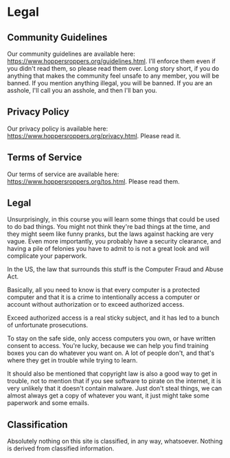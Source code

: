 # Legal
## Community Guidelines
Our community guidelines are available here: <https://www.hoppersroppers.org/guidelines.html>. I'll enforce them even if you didn't read them, so please read them over. Long story short, if you do anything that makes the community feel unsafe to any member, you will be banned. If you mention anything illegal, you will be banned. If you are an asshole, I'll call you an asshole, and then I'll ban you.

## Privacy Policy
Our privacy policy is available here: <https://www.hoppersroppers.org/privacy.html>. Please read it.

## Terms of Service
Our terms of service are available here: <https://www.hoppersroppers.org/tos.html>. Please read them.

## Legal
Unsurprisingly, in this course you will learn some things that could be used to do bad things. You might not think they're bad things at the time, and they might seem like funny pranks, but the laws against hacking are very vague. Even more importantly, you probably have a security clearance, and having a pile of felonies you have to admit to is not a great look and will complicate your paperwork.

In the US, the law that surrounds this stuff is the Computer Fraud and Abuse Act.

Basically, all you need to know is that every computer is a protected computer and that it is a crime to intentionally access a computer or account without authorization or to exceed authorized access.

Exceed authorized access is a real sticky subject, and it has led to a bunch of unfortunate prosecutions.

To stay on the safe side, only access computers you own, or have written consent to access. You're lucky, because we can help you find training boxes you can do whatever you want on. A lot of people don't, and that's where they get in trouble while trying to learn.  

It should also be mentioned that copyright law is also a good way to get in trouble, not to mention that if you see software to pirate on the internet, it is very unlikely that it doesn't contain malware. Just don't steal things, we can almost always get a copy of whatever you want, it just might take some paperwork and some emails.

## Classification
Absolutely nothing on this site is classified, in any way, whatsoever. Nothing is derived from classified information.
